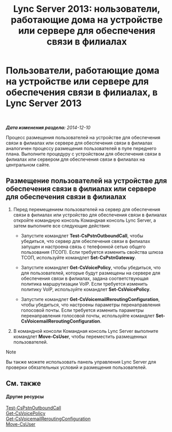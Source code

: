 ﻿---
title: 'Lync Server 2013: нользователи, работающие дома на устройстве или сервере для обеспечения связи в филиалах'
TOCTitle: Пользователи, работающие дома на устройстве или сервере для обеспечения связи в филиалах
ms:assetid: faf1ebb9-6d7d-4a58-8ff7-801b7b31d3ba
ms:mtpsurl: https://technet.microsoft.com/ru-ru/library/Gg413066(v=OCS.15)
ms:contentKeyID: 49311733
ms.date: 05/19/2016
mtps_version: v=OCS.15
ms.translationtype: HT
---

# Пользователи, работающие дома на устройстве или сервере для обеспечения связи в филиалах, в Lync Server 2013

 

_**Дата изменения раздела:** 2014-12-10_

Процесс размещения пользователей на устройстве для обеспечения связи в филиалах или сервере для обеспечения связи в филиалах аналогичен процессу размещения пользователей в пуле переднего плана. Выполните процедуру с устройством для обеспечения связи в филиалах или сервером для обеспечения связи в филиалах на центральном сайте.

## Размещение пользователей на устройстве для обеспечения связи в филиалах или сервере для обеспечения связи в филиалах

1.  Перед перемещением пользователей на сервер для обеспечения связи в филиалах или устройство для обеспечения связи в филиалах откройте командную консоль Командная консоль Lync Server, а затем выполните все следующие действия:
    
      - Запустите командлет **Test-CsPstnOutboundCall**, чтобы убедиться, что сервер для обеспечения связи в филиалах запущен и настроена связь с телефонной сетью общего пользования (ТСОП). Если требуется изменить свойства шлюза ТСОП, используйте командлет **Set-CsPstnGateway**.
    
      - Запустите командлет **Get-CsVoicePolicy**, чтобы убедиться, что для пользователей, которые будут размещены на сервере для обеспечения связи в филиалах, задана соответствующая политика маршрутизации VoIP. Если требуется изменить политику VoIP, используйте командлет **Set-CsVoicePolicy**.
    
      - Запустите командлет **Get-CsVoicemailReroutingConfiguration**, чтобы убедиться, что настроены параметры перенаправления голосовой почты. Если требуется изменить параметры перенаправления голосовой почты, используйте командлет **Set-CsVoicemailReroutingConfiguration**.

2.  В командной консоли Командная консоль Lync Server выполните командлет **Move-CsUser**, чтобы переместить размещенных пользователей.

> [!NOTE]  
> Вы также можете использовать панель управления Lync Server для проверки обязательных условий и размещения пользователей.

## См. также

#### Другие ресурсы

[Test-CsPstnOutboundCall](https://docs.microsoft.com/en-us/powershell/module/skype/Test-CsPstnOutboundCall)  
[Get-CsVoicePolicy](https://docs.microsoft.com/en-us/powershell/module/skype/Get-CsVoicePolicy)  
[Get-CsVoicemailReroutingConfiguration](https://docs.microsoft.com/en-us/powershell/module/skype/Get-CsVoicemailReroutingConfiguration)  
[Move-CsUser](https://docs.microsoft.com/en-us/powershell/module/skype/Move-CsUser)

